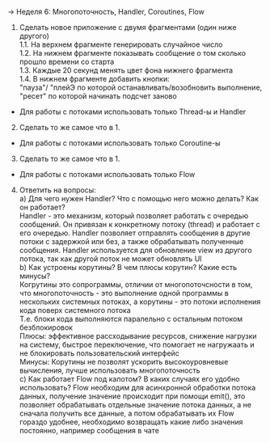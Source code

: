 -> Неделя 6: Многопоточность, Handler, Coroutines, Flow
  
1. Сделать новое приложение с двумя фрагментами (один ниже другого)  
1.1. На верхнем фрагменте генерировать случайное число  
1.2. На нижнем фрагменте показывать сообщение о том сколько прошло времени со старта  
1.3. Каждые 20 секунд менять цвет фона нижнего фрагмента  
1.4. В нижнем фрагменте добавить кнопки:  
  "пауза"/ "плейЭ по которой останавливать/возобновить выполнение, 
  "ресет" по которой начинать подсчет заново

- Для работы с потоками использовать только Thread-ы и Handler
  
2. Сделать то же самое что в 1.
  
- Для работы с потоками использовать только Coroutine-ы
  
3. Сделать то же самое что в 1.  
  
- Для работы с потоками использовать только Flow

4. Ответить на вопросы:  
a) Для чего нужен Handler? Что с помощью него можно делать? Как он работает?  
Handler - это механизм, который позволяет работать с очередью сообщений. Он привязан к конкретному потоку (thread) и работает с его очередью.
Handler позволяет отправлять сообщения в другие потоки с задержкой или без, а также обрабатывать полученные сообщения.
Handler используется для обновление view из другого потока, так как другой поток не может обновлять UI  
b) Как устроены корутины? В чем плюсы корутин? Какие есть минусы?  
Когрутины это сопрограммы, отличии от многопоточсности в том, что многопоточность - это выполнение одной программы в нескольких системных потоках, а корутины - это потоки исполнения кода поверх системного потока  
Т.е. блоки кода выполняются паралельно с остальным потоком безблокировок  
Плюсы: эффективное рассходывание ресурсов, снижение нагрузки на систему, быстрое переключение, что помогает не нагружаать и не блокировать пользовательский интерфейс    
Минусы: Корутины не позволят ускорить высокоуровневые вычисления, лучше использовать многопоточность  
c) Как работает Flow под капотом? В каких случаях его удобно использовать? 
Flow необходим для асинхронной обработки потока данных, получение значение происходит при помощи emit(), это позволяет обрабатывать отдельные значение потока данных, а не сначала получить все данные, а потом обрабатывать их
Flow гораздо удобнее, необходимо возвращать какие либо значения постоянно, например сообщения в чате  
